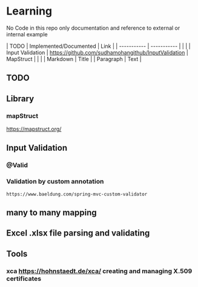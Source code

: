 # Learning
No Code in this repo only documentation and reference to external or internal example

| TODO                          | Implemented/Documented        | Link |
| -----------                   | -----------                   | |
|                               | Input Validation              | https://github.com/sudhamohangithub/InputValidation
| MapStruct                     |                               | |
| Markdown                      | Title                         |
| Paragraph                     | Text                          |

## TODO
## Library
### mapStruct
  https://mapstruct.org/
  
## Input Validation
### @Valid
### Validation by custom annotation
    https://www.baeldung.com/spring-mvc-custom-validator
    
## many to many mapping
## Excel .xlsx file parsing and validating
## Tools
### xca https://hohnstaedt.de/xca/ creating and managing X.509 certificates

    
